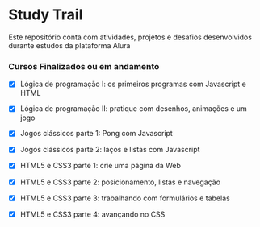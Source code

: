 # Study Trail

Este repositório conta com atividades, projetos e desafios desenvolvidos durante estudos da plataforma Alura

### Cursos Finalizados ou em andamento

- [x] Lógica de programação I: os primeiros programas com Javascript e HTML
- [x] Lógica de programação II: pratique com desenhos, animações e um jogo
- [x] Jogos clássicos parte 1: Pong com Javascript
- [x] Jogos clássicos parte 2: laços e listas com Javascript
- [x] HTML5 e CSS3 parte 1: crie uma página da Web
- [x] HTML5 e CSS3 parte 2: posicionamento, listas e navegação
- [x] HTML5 e CSS3 parte 3: trabalhando com formulários e tabelas
- [x] HTML5 e CSS3 parte 4: avançando no CSS


